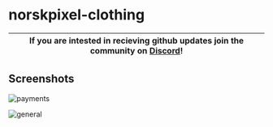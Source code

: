 # norskpixel-clothing

| If you are intested in recieving github updates join the community on **[Discord](https://discord.gg/NVsaunpesE)**! |
|----|


## Screenshots
![payments](https://i.imgur.com/JJ6RfT9.png)

![general](https://i.imgur.com/ykvqWF7.png)
